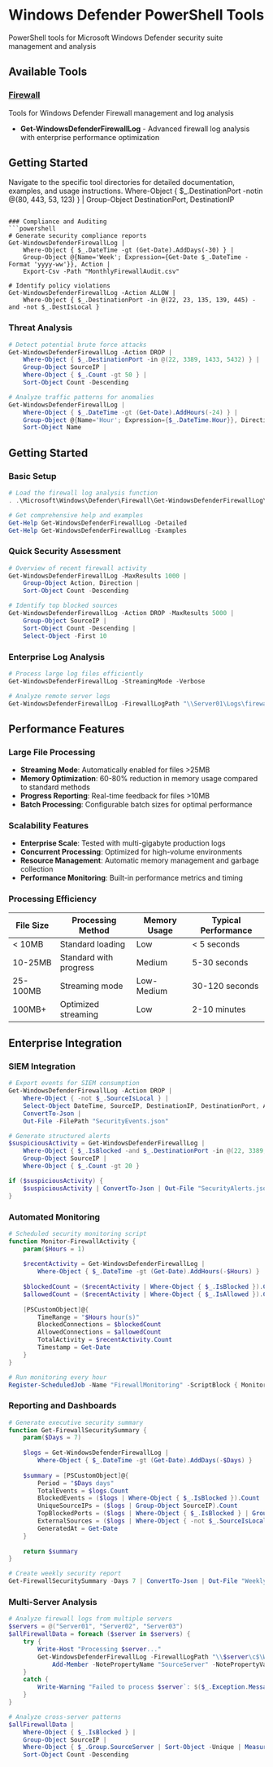# Windows Defender PowerShell Tools
PowerShell tools for Microsoft Windows Defender security suite management and analysis

## Available Tools

### [Firewall](./Firewall/)
Tools for Windows Defender Firewall management and log analysis
- **Get-WindowsDefenderFirewallLog** - Advanced firewall log analysis with enterprise performance optimization

## Getting Started
Navigate to the specific tool directories for detailed documentation, examples, and usage instructions.
    Where-Object { $_.DestinationPort -notin @(80, 443, 53, 123) } |
    Group-Object DestinationPort, DestinationIP
```

### Compliance and Auditing
```powershell
# Generate security compliance reports
Get-WindowsDefenderFirewallLog | 
    Where-Object { $_.DateTime -gt (Get-Date).AddDays(-30) } |
    Group-Object @{Name='Week'; Expression={Get-Date $_.DateTime -Format 'yyyy-ww'}}, Action |
    Export-Csv -Path "MonthlyFirewallAudit.csv"

# Identify policy violations
Get-WindowsDefenderFirewallLog -Action ALLOW |
    Where-Object { $_.DestinationPort -in @(22, 23, 135, 139, 445) -and -not $_.DestIsLocal }
```

### Threat Analysis
```powershell
# Detect potential brute force attacks
Get-WindowsDefenderFirewallLog -Action DROP |
    Where-Object { $_.DestinationPort -in @(22, 3389, 1433, 5432) } |
    Group-Object SourceIP |
    Where-Object { $_.Count -gt 50 } |
    Sort-Object Count -Descending

# Analyze traffic patterns for anomalies
Get-WindowsDefenderFirewallLog |
    Where-Object { $_.DateTime -gt (Get-Date).AddHours(-24) } |
    Group-Object @{Name='Hour'; Expression={$_.DateTime.Hour}}, Direction |
    Sort-Object Name
```

## Getting Started

### Basic Setup
```powershell
# Load the firewall log analysis function
. .\Microsoft\Windows\Defender\Firewall\Get-WindowsDefenderFirewallLog\Get-WindowsDefenderFirewallLog.ps1

# Get comprehensive help and examples
Get-Help Get-WindowsDefenderFirewallLog -Detailed
Get-Help Get-WindowsDefenderFirewallLog -Examples
```

### Quick Security Assessment
```powershell
# Overview of recent firewall activity
Get-WindowsDefenderFirewallLog -MaxResults 1000 | 
    Group-Object Action, Direction |
    Sort-Object Count -Descending

# Identify top blocked sources
Get-WindowsDefenderFirewallLog -Action DROP -MaxResults 5000 |
    Group-Object SourceIP |
    Sort-Object Count -Descending |
    Select-Object -First 10
```

### Enterprise Log Analysis
```powershell
# Process large log files efficiently
Get-WindowsDefenderFirewallLog -StreamingMode -Verbose

# Analyze remote server logs
Get-WindowsDefenderFirewallLog -FirewallLogPath "\\Server01\Logs\firewall.log" -DisableLocalIPDetection
```

## Performance Features

### Large File Processing
- **Streaming Mode**: Automatically enabled for files >25MB
- **Memory Optimization**: 60-80% reduction in memory usage compared to standard methods
- **Progress Reporting**: Real-time feedback for files >10MB
- **Batch Processing**: Configurable batch sizes for optimal performance

### Scalability Features
- **Enterprise Scale**: Tested with multi-gigabyte production logs
- **Concurrent Processing**: Optimized for high-volume environments
- **Resource Management**: Automatic memory management and garbage collection
- **Performance Monitoring**: Built-in performance metrics and timing

### Processing Efficiency
| File Size | Processing Method | Memory Usage | Typical Performance |
|-----------|-------------------|--------------|-------------------|
| < 10MB | Standard loading | Low | < 5 seconds |
| 10-25MB | Standard with progress | Medium | 5-30 seconds |
| 25-100MB | Streaming mode | Low-Medium | 30-120 seconds |
| 100MB+ | Optimized streaming | Low | 2-10 minutes |

## Enterprise Integration

### SIEM Integration
```powershell
# Export events for SIEM consumption
Get-WindowsDefenderFirewallLog -Action DROP |
    Where-Object { -not $_.SourceIsLocal } |
    Select-Object DateTime, SourceIP, DestinationIP, DestinationPort, Action |
    ConvertTo-Json |
    Out-File -FilePath "SecurityEvents.json"

# Generate structured alerts
$suspiciousActivity = Get-WindowsDefenderFirewallLog |
    Where-Object { $_.IsBlocked -and $_.DestinationPort -in @(22, 3389, 1433) } |
    Group-Object SourceIP |
    Where-Object { $_.Count -gt 20 }

if ($suspiciousActivity) {
    $suspiciousActivity | ConvertTo-Json | Out-File "SecurityAlerts.json"
}
```

### Automated Monitoring
```powershell
# Scheduled security monitoring script
function Monitor-FirewallActivity {
    param($Hours = 1)
    
    $recentActivity = Get-WindowsDefenderFirewallLog |
        Where-Object { $_.DateTime -gt (Get-Date).AddHours(-$Hours) }
    
    $blockedCount = ($recentActivity | Where-Object { $_.IsBlocked }).Count
    $allowedCount = ($recentActivity | Where-Object { $_.IsAllowed }).Count
    
    [PSCustomObject]@{
        TimeRange = "$Hours hour(s)"
        BlockedConnections = $blockedCount
        AllowedConnections = $allowedCount
        TotalActivity = $recentActivity.Count
        Timestamp = Get-Date
    }
}

# Run monitoring every hour
Register-ScheduledJob -Name "FirewallMonitoring" -ScriptBlock { Monitor-FirewallActivity }
```

### Reporting and Dashboards
```powershell
# Generate executive security summary
function Get-FirewallSecuritySummary {
    param($Days = 7)
    
    $logs = Get-WindowsDefenderFirewallLog |
        Where-Object { $_.DateTime -gt (Get-Date).AddDays(-$Days) }
    
    $summary = [PSCustomObject]@{
        Period = "$Days days"
        TotalEvents = $logs.Count
        BlockedEvents = ($logs | Where-Object { $_.IsBlocked }).Count
        UniqueSourceIPs = ($logs | Group-Object SourceIP).Count
        TopBlockedPorts = ($logs | Where-Object { $_.IsBlocked } | Group-Object DestinationPort | Sort-Object Count -Descending | Select-Object -First 5).Name
        ExternalSources = ($logs | Where-Object { -not $_.SourceIsLocal } | Group-Object SourceIP).Count
        GeneratedAt = Get-Date
    }
    
    return $summary
}

# Create weekly security report
Get-FirewallSecuritySummary -Days 7 | ConvertTo-Json | Out-File "WeeklySecuritySummary.json"
```

### Multi-Server Analysis
```powershell
# Analyze firewall logs from multiple servers
$servers = @("Server01", "Server02", "Server03")
$allFirewallData = foreach ($server in $servers) {
    try {
        Write-Host "Processing $server..."
        Get-WindowsDefenderFirewallLog -FirewallLogPath "\\$server\c$\Windows\System32\LogFiles\Firewall\pfirewall.log" -DisableLocalIPDetection |
            Add-Member -NotePropertyName "SourceServer" -NotePropertyValue $server -PassThru
    }
    catch {
        Write-Warning "Failed to process $server`: $($_.Exception.Message)"
    }
}

# Analyze cross-server patterns
$allFirewallData | 
    Where-Object { $_.IsBlocked } |
    Group-Object SourceIP |
    Where-Object { $_.Group.SourceServer | Sort-Object -Unique | Measure-Object | Select-Object -ExpandProperty Count -gt 1 } |
    Sort-Object Count -Descending
```